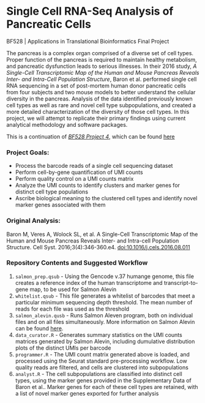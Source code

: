 # Single Cell RNA-Seq Analysis of Pancreatic Cells
BF528 | Applications in Translational Bioinformatics Final Project

The pancreas is a complex organ comprised of a diverse set of cell types. Proper function of the pancreas is required to maintain healthy metabolism, and pancreatic dysfunction leads to serious illnesses. In their 2016 study, *A Single-Cell Transcriptomic Map of the Human and Mouse Pancreas Reveals Inter- and Intra-Cell Population Structure*, Baron et al. performed single cell RNA sequencing in a set of post-mortem human donor pancreatic cells from four subjects and two mouse models to better understand the cellular diversity in the pancreas. Analysis of the data identified previously known cell types as well as rare and novel cell type subpopulations, and created a more detailed characterization of the diversity of those cell types. In this project, we will attempt to replicate their primary findings using current analytical methodology and software packages.

This is a continuation of [*BF528 Project 4*](https://bf528.readthedocs.io/en/latest/content/projects/project_4_scrnaseq/project_4_scrnaseq.html), which can be found [here](https://github.com/BF528/project-4-lava-lamp)

### Project Goals:
- Process the barcode reads of a single cell sequencing dataset
- Perform cell-by-gene quantification of UMI counts
- Perform quality control on a UMI counts matrix
- Analyze the UMI counts to identify clusters and marker genes for distinct cell type populations
- Ascribe biological meaning to the clustered cell types and identify novel marker genes associated with them

### Original Analysis:
Baron M, Veres A, Wolock SL, et al. A Single-Cell Transcriptomic Map of the Human and Mouse   Pancreas Reveals Inter- and Intra-cell Population Structure. Cell Syst. 2016;3(4):346-360.e4. [doi:10.1016/j.cels.2016.08.011](https://www.ncbi.nlm.nih.gov/pubmed/27667365/)

### Repository Contents and Suggested Workflow
1. `salmon_prep.qsub` - Using the Gencode v.37 humange genome, this file creates a reference index of the human transcriptome and transcript-to-gene map, to be used for Salmon Alevin
2. `whitelist.qsub` - This file generates a whitelist of barcodes that meet a particular minimum sequencing depth threshold. The mean number of reads for each file was used as the threshold
3. `salmon_alevin.qusb` - Runs Salmon Aleven program, both on individual files and on all files simultaneously. More information on Salmon Alevin can be found [here](https://salmon.readthedocs.io/en/latest/alevin.html). 
4. `data_curator.R` - Generates summary statistics on the UMI counts matrices generated by Salmon Alevin, including dumulative distribution plots of the distinct UMIs per barcode
5. `programmer.R` - The UMI count matrix generated above is loaded, and processed using the Seurat standard pre-processing workflow. Low quality reads are filtered, and cells are clustered into subpopulations
6. `analyst.R` - The cell subpopulations are classified into distinct cell types, using the marker genes provided in the Supplementary Data of Baron et al.. Marker genes for each of these cell types are retained, with a list of novel marker genes exported for further analysis

